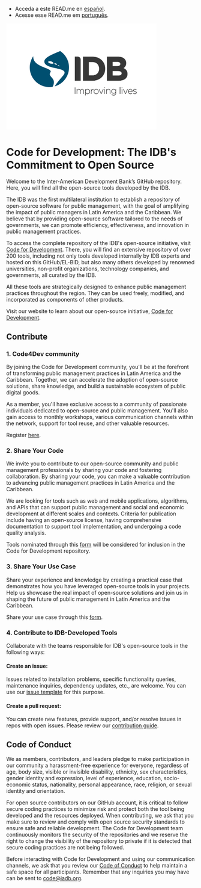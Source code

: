 - Acceda a este READ.me en [español](https://github.com/EL-BID/.github/blob/main/profile/README.md). 
- Acesse esse READ.me em [português](https://github.com/EL-BID/.github/blob/main/profile/README-PT.md).  

<img src="https://raw.githubusercontent.com/EL-BID/.github/main/IDB_Eslogan_Colores_MedRes.jpeg" alt="bid logo español" width="400"/>

# Code for Development: The IDB's Commitment to Open Source 

Welcome to the Inter-American Development Bank’s GitHub repository. Here, you will find all the open-source tools developed by the IDB. 

The IDB was the first multilateral institution to establish a repository of open-source software for public management, with the goal of amplifying the impact of public managers in Latin America and the Caribbean. We believe that by providing open-source software tailored to the needs of governments, we can promote efficiency, effectiveness, and innovation in public management practices. 

To access the complete repository of the IDB's open-source initiative, visit [Code for Development](http://code.iadb.org/en). There, you will find an extensive repository of over 200 tools, including not only tools developed internally by IDB experts and hosted on this GitHub/EL-BID, but also many others developed by renowned universities, non-profit organizations, technology companies, and governments, all curated by the IDB. 

All these tools are strategically designed to enhance public management practices throughout the region. They can be used freely, modified, and incorporated as components of other products. 

Visit our website to learn about our open-source initiative, [Code for Development](http://code.iadb.org/en). 

## Contribute 

### 1. Code4Dev community 

By joining the Code for Development community, you'll be at the forefront of transforming public management practices in Latin America and the Caribbean. Together, we can accelerate the adoption of open-source solutions, share knowledge, and build a sustainable ecosystem of public digital goods. 

As a member, you'll have exclusive access to a community of passionate individuals dedicated to open-source and public management. You'll also gain access to monthly workshops, various communication channels within the network, support for tool reuse, and other valuable resources. 

Register [here](https://code.iadb.org/en/code4dev). 

### 2. Share Your Code  

We invite you to contribute to our open-source community and public management professionals by sharing your code and fostering collaboration. By sharing your code, you can make a valuable contribution to advancing public management practices in Latin America and the Caribbean. 

We are looking for tools such as web and mobile applications, algorithms, and APIs that can support public management and social and economic development at different scales and contexts. Criteria for publication include having an open-source license, having comprehensive documentation to support tool implementation, and undergoing a code quality analysis. 

Tools nominated through this [form](https://cloud.mail.iadb.org/code4dev-share-code?page=SYC&UTMM=Organic&UTMS=&Lang=EN) will be considered for inclusion in the Code for Development repository. 

### 3. Share Your Use Case 

Share your experience and knowledge by creating a practical case that demonstrates how you have leveraged open-source tools in your projects. Help us showcase the real impact of open-source solutions and join us in shaping the future of public management in Latin America and the Caribbean. 

Share your use case through this [form](https://cloud.mail.iadb.org/Code4DevSCS?page=SCS&UTMM=Organic&UTMS=Website&Lang=EN). 

### 4. Contribute to IDB-Developed Tools 

Collaborate with the teams responsible for IDB's open-source tools in the following ways: 

#### Create an issue: 
Issues related to installation problems, specific functionality queries, maintenance inquiries, dependency updates, etc., are welcome. You can use our [issue template](https://github.com/EL-BID/Plantilla-de-repositorio/blob/master/docs/issue_template.md) for this purpose. 

#### Create a pull request: 
You can create new features, provide support, and/or resolve issues in repos with open issues. Please review our [contribution guide](https://github.com/EL-BID/Plantilla-de-repositorio/blob/master/CONTRIBUTING.md). 

## Code of Conduct 

We as members, contributors, and leaders pledge to make participation in our community a harassment-free experience for everyone, regardless of age, body size, visible or invisible disability, ethnicity, sex characteristics, gender identity and expression, level of experience, education, socio-economic status, nationality, personal appearance, race, religion, or sexual identity and orientation. 

For open source contributors on our GitHub account, it is critical to follow secure coding practices to minimize risk and protect both the tool being developed and the resources deployed. When contributing, we ask that you make sure to review and comply with open source security standards to ensure safe and reliable development. The Code for Development team continuously monitors the security of the repositories and we reserve the right to change the visibility of the repository to private if it is detected that secure coding practices are not being followed.

Before interacting with Code for Development and using our communication channels, we ask that you review our [Code of Conduct](https://github.com/EL-BID/Plantilla-de-repositorio/blob/master/CODE-OF-CONDUCT.md) to help maintain a safe space for all participants. Remember that any inquiries you may have can be sent to code@iadb.org.
